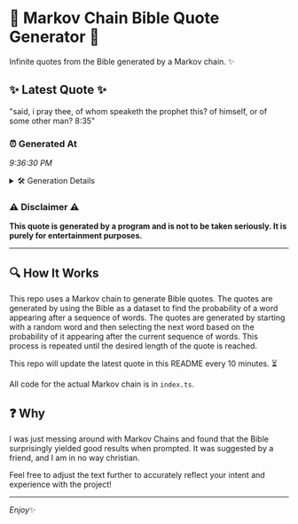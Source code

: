 # 📖 Markov Chain Bible Quote Generator 📖

Infinite quotes from the Bible generated by a Markov chain. ✨

## ✨ Latest Quote ✨
"said, i pray thee, of whom speaketh the prophet this? of himself, or of some other man? 8:35"

### ⏰ Generated At
*9:36:30 PM*

<details>
    <summary>🛠️ Generation Details</summary>
    <p>
        <strong>🌱 Seed:</strong> said,<br>
        <strong>🔄 Iterations:</strong> 17<br>
        <strong>📜 Context History:</strong><br>[ said, ]: i<br>[ said,, i ]: pray<br>[ said,, i, pray ]: thee,<br>[ said,, i, pray, thee, ]: of<br>[ said,, i, pray, thee,, of ]: whom<br>[ said,, i, pray, thee,, of, whom ]: speaketh<br>[ i, pray, thee,, of, whom, speaketh ]: the<br>[ pray, thee,, of, whom, speaketh, the ]: prophet<br>[ thee,, of, whom, speaketh, the, prophet ]: this?<br>[ of, whom, speaketh, the, prophet, this? ]: of<br>[ whom, speaketh, the, prophet, this?, of ]: himself,<br>[ speaketh, the, prophet, this?, of, himself, ]: or<br>[ the, prophet, this?, of, himself,, or ]: of<br>[ prophet, this?, of, himself,, or, of ]: some<br>[ this?, of, himself,, or, of, some ]: other<br>[ of, himself,, or, of, some, other ]: man?<br>[ himself,, or, of, some, other, man? ]: 8:35<br>
    </p>
</details>

### ⚠️ Disclaimer ⚠️
**This quote is generated by a program and is not to be taken seriously. It is purely for entertainment purposes.**

---

## 🔍 How It Works

This repo uses a Markov chain to generate Bible quotes. The quotes are generated by using the Bible as a dataset to find the probability of a word appearing after a sequence of words. The quotes are generated by starting with a random word and then selecting the next word based on the probability of it appearing after the current sequence of words. This process is repeated until the desired length of the quote is reached.

This repo will update the latest quote in this README every 10 minutes. ⏳

All code for the actual Markov chain is in `index.ts`.

## ❓ Why

I was just messing around with Markov Chains and found that the Bible surprisingly yielded good results when prompted. 
It was suggested by a friend, and I am in no way christian.

Feel free to adjust the text further to accurately reflect your intent and experience with the project!

---

*Enjoy*✨
